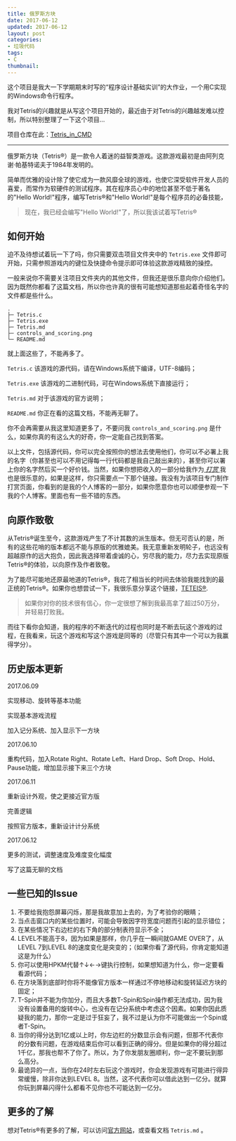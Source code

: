 ```yaml
---
title: 俄罗斯方块
date: 2017-06-12
updated: 2017-06-12
layout: post
categories:
- 垃圾代码
tags:
- C
thumbnail:
---
```


这个项目是我大一下学期期末时写的“程序设计基础实训”的大作业，一个用C实现的Windows命令行程序。

我对Tetris的兴趣就是从写这个项目开始的，最近由于对Tetris的兴趣越发难以控制，所以特别整理了一下这个项目...

项目仓库在此：[Tetris_in_CMD](https://github.com/keybrl/Tetris_in_CMD)

---

俄罗斯方块（Tetris®）是一款令人着迷的益智类游戏。这款游戏最初是由阿列克谢·帕基特诺夫于1984年发明的。

简单而优雅的设计除了使它成为一款风靡全球的游戏，也使它深受软件开发人员的喜爱，而常作为软硬件的测试程序。其在程序员心中的地位甚至不低于著名的"Hello World!"程序，编写Tetris®和"Hello World!"是每个程序员的必备技能，

> 现在，我已经会编写"Hello World!"了，所以我该试着写Tetris®

## 如何开始

迫不及待想试着玩一下了吗，你只需要双击项目文件夹中的 `Tetris.exe` 文件即可开始，只需参照游戏内的键位及快捷命令提示即可体验这款游戏精致的操控。

一般来说你不需要关注项目文件夹内的其他文件，但我还是很乐意向你介绍他们。因为既然你都看了这篇文档，所以你也许真的很有可能想知道那些起着奇怪名字的文件都是些什么。

```
.
├─ Tetris.c
├─ Tetris.exe
├─ Tetris.md
├─ controls_and_scoring.png
└─ README.md
```

就上面这些了，不能再多了。

`Tetris.c` 该游戏的源代码，请在Windows系统下编译，UTF-8编码；

`Tetris.exe` 该游戏的二进制代码，可在Windows系统下直接运行；

`Tetris.md` 对于该游戏的官方说明；

`README.md` 你正在看的这篇文档，不能再无聊了。

你不会再需要从我这里知道更多了，不要问我 `controls_and_scoring.png` 是什么，如果你真的有这么大的好奇，你一定能自己找到答案。

以上文件，包括源代码，你可以完全按照你的想法去使用他们，你可以不必署上我的名字（你甚至也可以不用记得每一行代码都是我自己敲出来的），甚至你可以署上你的名字然后买一个好价钱。当然，如果你想把收入的一部分给我作为[ *打赏* ](/donate/)我也是很乐意的，如果是这样，你只需要点一下那个链接。我没有为该项目专门制作打赏页面，你看到的是我的个人博客的一部分，如果你愿意你也可以顺便参观一下我的个人博客。里面也有一些不错的东西。

## 向原作致敬

从Tetris®诞生至今，这款游戏产生了不计其数的派生版本。但无可否认的是，所有的这些花哨的版本都远不能与原版的优雅媲美。我无意重新发明轮子，也远没有超越原作的远大抱负，因此我选择带着虔诚的心，穷尽我的能力，尽力去实现原版Tetris®的体验，以向原作及作者致敬。

为了能尽可能地还原最地道的Tetris®，我花了相当长的时间去体验我能找到的最正统的Tetris®。如果你也想尝试一下，我很乐意分享这个链接，[TETEIS®](https://tetris.com/play-tetris/).

> 如果你对你的技术很有信心，你一定很想了解到我最高拿了超过50万分，并轻易打败我。

而往下看你会知道，我的程序的不断迭代的过程也同时是不断去玩这个游戏的过程，在我看来，玩这个游戏和写这个游戏是同等的（尽管只有其中一个可以为我赢得学分）。

## 历史版本更新

2017.06.09

实现移动、旋转等基本功能

实现基本游戏流程

加入记分系统、加入显示下一方块

2017.06.10

重构代码，加入Rotate Right、Rotate Left、Hard Drop、Soft Drop、Hold、Pause功能，增加显示接下来三个方块

2017.06.11

重新设计外观，使之更接近官方版

完善逻辑

按照官方版本，重新设计计分系统

2017.06.12

更多的测试，调整速度及难度变化幅度

写了这篇无聊的文档

## 一些已知的Issue

1. 不要给我抱怨屏幕闪烁，那是我故意加上去的，为了考验你的眼睛；
2. 当点击窗口内的某些位置时，可能会导致因字符宽度问题而引起的显示错位；
3. 在某些情况下右边栏的右下角的部分制表符显示不全；
4. LEVEL不能高于8，因为如果是那样，你几乎在一瞬间就GAME OVER了，从LEVEL 7到LEVEL 8的速度变化是突变的；（如果你看了源代码，你肯定能知道这是为什么）
5. 你可以使用HPKM代替↑↓←→键执行控制，如果想知道为什么，你一定要看看源代码；
6. 在方块落到底部时你将不能像官方版本一样通过不停地移动和旋转延迟方块的固定；
7. T-Spin并不能为你加分，而且大多数T-Spin和Spin操作都无法成功，因为我没有设置备用的旋转中心，也没有在记分系统中考虑这个因素。如果你因此质疑我的能力，那你一定是过于狂妄了，我不过是认为你不可能做出一个Spin或者T-Spin。
8. 当你的得分达到1亿或以上时，你左边栏的分数显示会有问题，但那不代表你的分数有问题，在游戏结束后你可以看到正确的得分。但是如果你的得分超过1千亿，那我也帮不了你了。所以，为了你发朋友圈顺利，你一定不要玩到那么高分。
9. 最诡异的一点，当你在24时左右玩这个游戏时，你会发现游戏有可能进行得异常缓慢，除非你达到LEVEL 8。当然，这不代表你可以借此达到一亿分。就算你玩到屏幕闪得什么都看不见你也不可能达到一亿分。

## 更多的了解

想对Tetris®有更多的了解，可以访问[官方网站](https://tetris.com/)，或查看文档 `Tetris.md` 。
